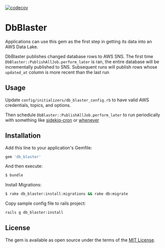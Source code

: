 [![codecov](https://codecov.io/gh/<your-name>/<project-name>/branch/master/graph/badge.svg)](https://codecov.io/gh/<your-name>/<project-name>)

# DbBlaster

Applications can use this gem as the first step in getting its data into an AWS Data Lake.

DbBlaster publishes changed database rows to AWS SNS. The first time `DbBlaster::PublishAllJob.perform_later` is ran,
the entire database will be incrementally published to SNS. Subsequent runs will publish rows whose `updated_at` column
is more recent than the last run

## Usage

Update `config/initializers/db_blaster_config.rb` to have valid AWS credentials, topics, and options.

Then schedule `DbBlaster::PublishAllJob.perform_later` to run periodically with something
like [sidekiq-cron](https://github.com/ondrejbartas/sidekiq-cron) or [whenever](https://github.com/javan/whenever)

## Installation

Add this line to your application's Gemfile:

```ruby
gem 'db_blaster'
```

And then execute:

```bash
$ bundle
```

Install Migrations:

```bash
$ rake db_blaster:install:migrations && rake db:migrate
```

Copy sample config file to rails project:

```bash
rails g db_blaster:install 
```

## License

The gem is available as open source under the terms of the [MIT License](https://opensource.org/licenses/MIT).
